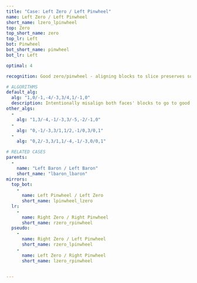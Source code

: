 ```yaml
---
title: "Case: Left Zero / Left Pinwheel"
name: Left Zero / Left Pinwheel
short_name: lzero_lpinwheel
top: Zero
top_short_name: zero
top_lr: Left
bot: Pinwheel
bot_short_name: pinwheel
bot_lr: Left

optimal: 4

recognition: Good zero/pinwheel - aligning blocks to slice preserves squareshape.

# ALGORITHMS
default_alg:
  alg: "1,0/-1,-4/-3,3/4,1/-1,0"
  description: Intentionally misalign both faces' blocks to go to good baron/baron.
other_algs:
  -
    alg: "1,3/-4,-1/-3,3/-5,-2/-1,0"
  -
    alg: "0,-1/-3,3/1,1/2,-1/0,3/0,1"
  -
    alg: "0,2/-3,3/1,1/-4,-1/-3,0/0,1"

# RELATED CASES
parents:
  -
    name: "Left Baron / Left Baron"
    short_name: "lbaron_lbaron"
mirrors:
  top_bot:
    -
      name: Left Pinwheel / Left Zero
      short_name: lpinwheel_lzero
  lr:
    -
      name: Right Zero / Right Pinwheel
      short_name: rzero_rpinwheel
  pseudo:
    -
      name: Right Zero / Left Pinwheel
      short_name: rzero_lpinwheel
    -
      name: Left Zero / Right Pinwheel
      short_name: lzero_rpinwheel


---
```


